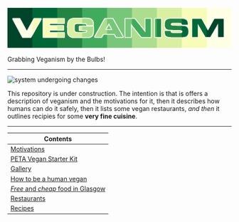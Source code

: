 ![](https://raw.githubusercontent.com/wdbm/resources_veganism/master/media/veganism.png)

Grabbing Veganism by the Bulbs!

---

![system undergoing changes](https://i.imgur.com/GniItjS.gif)

This repository is under construction. The intention is that is offers a description of veganism and the motivations for it, then it describes how humans can do it safely, then it lists some vegan restaurants, *and then* it outlines recipies for some **very fine cuisine**.

---

|**Contents**                                                                                                                             |
|-----------------------------------------------------------------------------------------------------------------------------------------|
|[Motivations](documentation/motivations.md)                                                                                              |
|[PETA Vegan Starter Kit](documentation/PETA-UK-VSK.pdf)                                                                                  |
|[Gallery](media/gallery.md)                                                                                                              |
|[How to be a human vegan](documentation/how.md)                                                                                          |
|[*Free* and *cheap* food in Glasgow](restaurants/Glasgow/free_and_cheap_food/documentation/2012-08-15_free_and_cheap_food_in_Glasgow.pdf)|
|[Restaurants](restaurants)                                                                                                               |
|[Recipes](recipes)                                                                                                                       |

